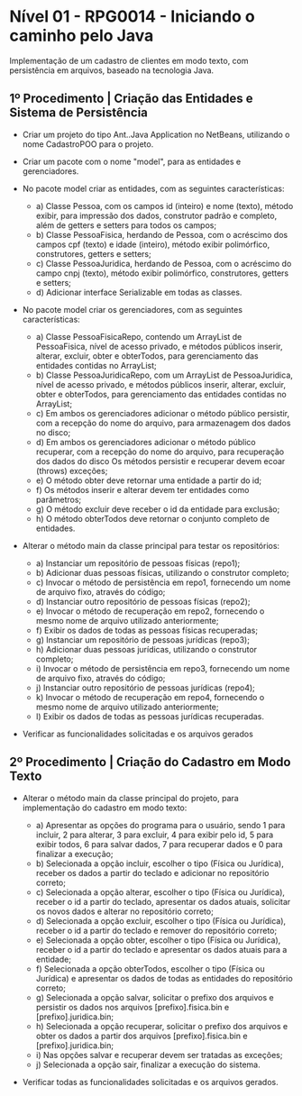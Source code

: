 # Nível 01 - RPG0014 - Iniciando o caminho pelo Java

Implementação de um cadastro de clientes em modo texto, com persistência em arquivos, baseado na tecnologia Java.

## 1º Procedimento | Criação das Entidades e Sistema de Persistência

- Criar um projeto do tipo Ant..Java Application no NetBeans, utilizando o nome CadastroPOO para o projeto.
- Criar um pacote com o nome "model", para as entidades e gerenciadores.
- No pacote model criar as entidades, com as seguintes características:
    - a) Classe Pessoa, com os campos id (inteiro) e nome (texto), método exibir, para impressão dos dados, construtor padrão e completo, além de getters e setters para todos os campos;
    - b) Classe PessoaFisica, herdando de Pessoa, com o acréscimo dos campos cpf (texto) e idade (inteiro), método exibir polimórfico, construtores, getters e setters;
    - c) Classe PessoaJuridica, herdando de Pessoa, com o acréscimo do campo cnpj (texto), método exibir polimórfico, construtores, getters e setters;
    - d) Adicionar interface Serializable em todas as classes.

- No pacote model criar os gerenciadores, com as seguintes características:
    - a) Classe PessoaFisicaRepo, contendo um ArrayList de PessoaFisica, nível de acesso privado, e métodos públicos inserir, alterar, excluir, obter e obterTodos, para gerenciamento das entidades contidas no ArrayList;
    - b) Classe PessoaJuridicaRepo, com um ArrayList de PessoaJuridica, nível de acesso privado, e métodos públicos inserir, alterar, excluir, obter e obterTodos, para gerenciamento das entidades contidas no ArrayList;
    - c) Em ambos os gerenciadores adicionar o método público persistir, com a recepção do nome do arquivo, para armazenagem dos dados no disco;
    - d) Em ambos os gerenciadores adicionar o método público recuperar, com a recepção do nome do arquivo, para recuperação dos dados do disco Os métodos persistir e recuperar devem ecoar (throws) exceções;
    - e) O método obter deve retornar uma entidade a partir do id;
    - f) Os métodos inserir e alterar devem ter entidades como parâmetros;
    - g) O método excluir deve receber o id da entidade para exclusão;
    - h) O método obterTodos deve retornar o conjunto completo de entidades.
  
- Alterar o método main da classe principal para testar os repositórios:
    - a) Instanciar um repositório de pessoas físicas (repo1);
    - b) Adicionar duas pessoas físicas, utilizando o construtor completo;
    - c) Invocar o método de persistência em repo1, fornecendo um nome de arquivo fixo, através do código;
    - d) Instanciar outro repositório de pessoas físicas (repo2);
    - e) Invocar o método de recuperação em repo2, fornecendo o mesmo nome de arquivo utilizado anteriormente;
    - f) Exibir os dados de todas as pessoas físicas recuperadas;
    - g) Instanciar um repositório de pessoas jurídicas (repo3);
    - h) Adicionar duas pessoas jurídicas, utilizando o construtor completo;
    - i) Invocar o método de persistência em repo3, fornecendo um nome de arquivo fixo, através do código;
    - j) Instanciar outro repositório de pessoas jurídicas (repo4);
    - k) Invocar o método de recuperação em repo4, fornecendo o mesmo nome de arquivo utilizado anteriormente;
    - l) Exibir os dados de todas as pessoas jurídicas recuperadas.
      
- Verificar as funcionalidades solicitadas e os arquivos gerados

## 2º Procedimento | Criação do Cadastro em Modo Texto

- Alterar o método main da classe principal do projeto, para implementação do cadastro em modo texto:
    - a) Apresentar as opções do programa para o usuário, sendo 1 para incluir, 2 para alterar, 3 para excluir, 4
para exibir pelo id, 5 para exibir todos, 6 para salvar dados, 7 para recuperar dados e 0 para finalizar a execução;
    - b) Selecionada a opção incluir, escolher o tipo (Física ou Jurídica), receber os dados a partir do teclado e
adicionar no repositório correto;
    - c) Selecionada a opção alterar, escolher o tipo (Física ou Jurídica), receber o id a partir do teclado, apresentar os dados atuais, solicitar os novos dados e alterar no repositório correto;
    - d) Selecionada a opção excluir, escolher o tipo (Física ou Jurídica), receber o id a partir do teclado e remover do repositório correto;
    - e) Selecionada a opção obter, escolher o tipo (Física ou Jurídica), receber o id a partir do teclado e apresentar os dados atuais para a entidade;
    - f) Selecionada a opção obterTodos, escolher o tipo (Física ou Jurídica) e apresentar os dados de todas as entidades do repositório correto;
    - g) Selecionada a opção salvar, solicitar o prefixo dos arquivos e persistir os dados nos arquivos [prefixo].fisica.bin e [prefixo].juridica.bin;
    - h) Selecionada a opção recuperar, solicitar o prefixo dos arquivos e obter os dados a partir dos arquivos [prefixo].fisica.bin e [prefixo].juridica.bin;
    - i) Nas opções salvar e recuperar devem ser tratadas as exceções;
    - j) Selecionada a opção sair, finalizar a execução do sistema.
      
- Verificar todas as funcionalidades solicitadas e os arquivos gerados.

 <br>
  
